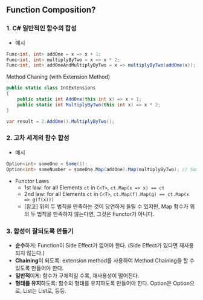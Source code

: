﻿## Function Composition?

### 1. C# 일반적인 함수의 합성
- 예시

```csharp
Func<int, int> addOne = x => x + 1;
Func<int, int> multiplyByTwo = x => x * 2;
Func<int, int> addOneAndMultiplyByTwo = x => multiplyByTwo(addOne(x));
```

Method Chaning (with Extension Method)

```csharp
public static class IntExtensions
{
    public static int AddOne(this int x) => x + 1;
    public static int MultiplyByTwo(this int x) => x * 2;
}

var result = 2.AddOne().MultiplyByTwo();
```

### 2. 고차 세계의 함수 합성
- 예시
```csharp
Option<int> someOne = Some(1);
Option<int> someNumber = someOne.Map(addOne).Map(multiplyByTwo); // Some(4)
```
- Functor Laws
  - 1st law: for all Elements `ct` in `C<T>`, `ct.Map(x => x) == ct`
  - 2nd law: for all Elements `ct` in `C<T>`, `ct.Map(f).Map(g) == ct.Map(x => g(f(x)))`
  - [참고] 위의 두 법칙을 만족하는 것이 당연하게 들릴 수 있지만, Map 함수가 위의 두 법칙을 만족하지 않는다면, 그것은 Functor가 아니다.

### 3. 합성이 잘되도록 만들기
- **순수**하게: Function이 Side Effect가 없어야 한다. (Side Effect가 있다면 재사용되지 않는다.)
- **Chaining**이 되도록: extension method를 사용하여 Method Chaining을 할 수 있도록 만들어야 한다.
- **일반적**이게: 함수가 구체적일 수록, 재사용성이 떨어진다.
- **형태를 유지**하도록: 함수의 형태를 유지하도록 만들어야 한다. Option은 Option으로, List는 List로, 등등.
